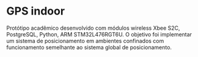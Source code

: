 # GPS indoor 
 Protótipo acadêmico desenvolvido com módulos wireless Xbee S2C, PostgreSQL, Python, ARM STM32L476RGT6U. O objetivo foi implementar um sistema de posicionamento em ambientes confinados com funcionamento semelhante ao sistema global de posicionamento.
